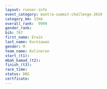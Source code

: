 ```yaml
---
layout: runner-info 
event_category: mantra-summit-challenge-2019 
category_km: 15km 
overall_rank:  9999
gender_rank: 
bib: 767
first_name: Erwin
last_name: Kurniawan
gender: M
team_name: Kulinerun
start_(t1): 
mbah_kamad_(t2): 
finish_(t3): 
race_time: 
status: DNS
certficate: 
---
```

